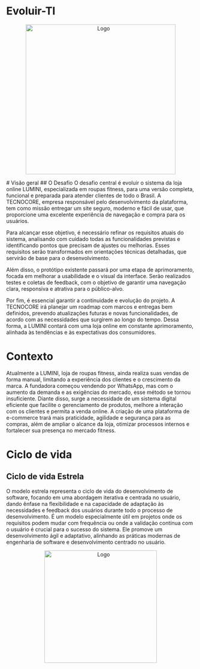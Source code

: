 # Evoluir-TI
<p align="center">
  <img src="https://github.com/user-attachments/assets/c41ebea7-c7f1-4a98-a913-c3d229bf8e14" alt="Logo" width="400">
</p>
# Visão geral
## O Desafio
O desafio central é evoluir o sistema da loja online LUMINI, especializada em roupas fitness, para uma versão completa, funcional e preparada para atender clientes de todo o Brasil.
A TECNOCORE, empresa responsável pelo desenvolvimento da plataforma, tem como missão entregar um site seguro, moderno e fácil de usar, que proporcione uma excelente experiência de navegação 
e compra para os usuários.

Para alcançar esse objetivo, é necessário refinar os requisitos atuais do sistema, analisando com cuidado todas as funcionalidades previstas e identificando pontos que precisam de ajustes 
ou melhorias. Esses requisitos serão transformados em orientações técnicas detalhadas, que servirão de base para o desenvolvimento.

Além disso, o protótipo existente passará por uma etapa de aprimoramento, focada em melhorar a usabilidade e o visual da interface. Serão realizados testes e coletas de feedback, com o 
objetivo de garantir uma navegação clara, responsiva e atrativa para o público-alvo.

Por fim, é essencial garantir a continuidade e evolução do projeto. A TECNOCORE irá planejar um roadmap com marcos e entregas bem definidos, prevendo atualizações futuras e novas 
funcionalidades, de acordo com as necessidades que surgirem ao longo do tempo. Dessa forma, a LUMINI contará com uma loja online em constante aprimoramento, alinhada às tendências e às 
expectativas dos consumidores.
  
# Contexto 
Atualmente a LUMINI, loja de roupas fitness, ainda realiza suas vendas de forma manual, limitando a experiência dos clientes e o crescimento da marca. A fundadora começou vendendo por 
WhatsApp, mas com o aumento da demanda e as exigências do mercado, esse método se tornou insuficiente. Diante disso, surge a necessidade de um sistema digital eficiente que facilite o 
gerenciamento de produtos, melhore a interação com os clientes e permita a venda online. A criação de uma plataforma de e-commerce trará mais praticidade, agilidade e segurança para as 
compras, além de ampliar o alcance da loja, otimizar processos internos e fortalecer sua presença no mercado fitness.

# Ciclo de vida 
## Ciclo de vida Estrela 
O modelo estrela representa o ciclo de vida do desenvolvimento de software, focando em uma abordagem iterativa e centrada no usuário, dando ênfase na flexibilidade e na capacidade de 
adaptação às necessidades e feedback dos usuários durante todo o processo de desenvolvimento. É um modelo especialmente útil em projetos onde os requisitos podem mudar com frequência 
ou onde a validação contínua com o usuário é crucial para o sucesso do sistema. Ele promove um desenvolvimento ágil e adaptativo, alinhando as práticas modernas de engenharia de software 
e desenvolvimento centrado no usuário.
<p align="center">
  <img src="https://github.com/user-attachments/assets/11af51aa-e6f7-4982-acbf-df17ad7ff983" alt="Logo" width="300">
</p>
                                        

